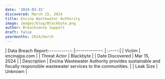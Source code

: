 ```yaml
---
date: '2024-03-15'
discovered: March 15, 2024
title: Encina Wastewater Authority
image: images/blog/Blackbyte.png
author: Breachsense Support
draft: false
yearmonths: 2024/march
---
```


| Data Breach Report------------:     |:-------------:    | :-----:|
| Victim      | encinajpa.com      | 
| Threat Actor      | Blackbyte      | 
| Date Discovered      | Mar 15, 2024      | 
| Description      | Encina Wastewater Authority provides sustainable and fiscally responsible wastewater services to the communities.      | 
| Leak Size      | Unknown      | 

